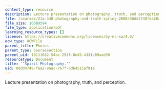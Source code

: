 ```yaml
---
content_type: resource
description: Lecture presentation on photography, truth, and perception.
file: /courses/21a-348-photography-and-truth-spring-2008/00dd4748fea28aac767f6d64515af91e_MIT21A_348S08_spirits.pdf
file_size: 10389594
file_type: application/pdf
learning_resource_types: []
license: https://creativecommons.org/licenses/by-nc-sa/4.0/
ocw_type: OCWFile
parent_title: Photos
parent_type: CourseSection
parent_uid: 19111682-54bc-253f-8e45-4331c89aad90
resourcetype: Document
title: '"Spirit Photography."'
uid: 00dd4748-fea2-8aac-767f-6d64515af91e
---
```

Lecture presentation on photography, truth, and perception.
